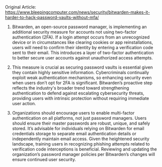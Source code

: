 Original Article: https://www.bleepingcomputer.com/news/security/bitwarden-makes-it-harder-to-hack-password-vaults-without-mfa/

1) Bitwarden, an open-source password manager, is implementing an additional security measure for accounts not using two-factor authentication (2FA). If a login attempt occurs from an unrecognized device or in circumstances like clearing cookies or app reinstallations, users will need to confirm their identity by entering a verification code sent to their email. This introduces a layer of two-factor authentication to better secure user accounts against unauthorized access attempts.

2) This measure is crucial as securing password vaults is essential given they contain highly sensitive information. Cybercriminals continually exploit weak authentication mechanisms, so enhancing security even when users don’t opt for 2FA is significant. Bitwarden’s proactive step reflects the industry's broader trend toward strengthening authentication to defend against escalating cybersecurity threats, providing users with intrinsic protection without requiring immediate user action.

3) Organizations should encourage users to enable multi-factor authentication on all platforms, not just password managers. Users should ensure their master passwords are robust, unique, and safely stored. It’s advisable for individuals relying on Bitwarden for email credentials storage to separate email authentication details or independently maintain email access. Given the heightened security landscape, training users in recognizing phishing attempts related to verification code interceptions is beneficial. Reviewing and updating the organization’s password manager policies per Bitwarden’s changes will ensure continued user security.